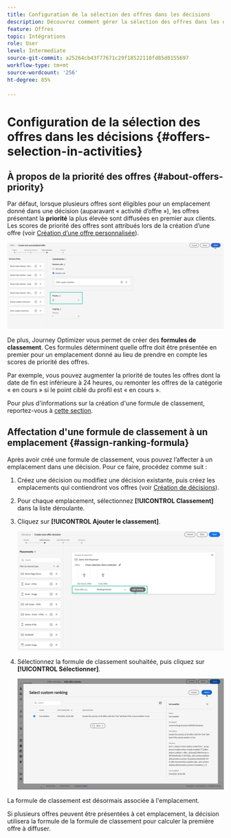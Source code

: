 ```yaml
---
title: Configuration de la sélection des offres dans les décisions
description: Découvrez comment gérer la sélection des offres dans les décisions.
feature: Offres
topic: Intégrations
role: User
level: Intermediate
source-git-commit: a25264cb43f77671c29f18522110fd85d0155697
workflow-type: tm+mt
source-wordcount: '256'
ht-degree: 85%

---
```


# Configuration de la sélection des offres dans les décisions {#offers-selection-in-activities}

## À propos de la priorité des offres {#about-offers-priority}

Par défaut, lorsque plusieurs offres sont éligibles pour un emplacement donné dans une décision (auparavant « activité d’offre »), les offres présentant la **priorité** la plus élevée sont diffusées en premier aux clients. Les scores de priorité des offres sont attribués lors de la création d’une offre (voir [Création d’une offre personnalisée](../offer-library/creating-personalized-offers.md)).

![](../../assets/offer-priority.png)

De plus, Journey Optimizer vous permet de créer des **formules de classement**. Ces formules déterminent quelle offre doit être présentée en premier pour un emplacement donné au lieu de prendre en compte les scores de priorité des offres.

Par exemple, vous pouvez augmenter la priorité de toutes les offres dont la date de fin est inférieure à 24 heures, ou remonter les offres de la catégorie « en cours » si le point ciblé du profil est « en cours ».

Pour plus d&#39;informations sur la création d&#39;une formule de classement, reportez-vous à [cette section](../offer-library/create-ranking-formulas.md).

## Affectation d&#39;une formule de classement à un emplacement {#assign-ranking-formula}

Après avoir créé une formule de classement, vous pouvez l’affecter à un emplacement dans une décision. Pour ce faire, procédez comme suit :

1. Créez une décision ou modifiez une décision existante, puis créez les emplacements qui contiendront vos offres (voir [Création de décisions](../offer-activities/create-offer-activities.md)).

1. Pour chaque emplacement, sélectionnez **[!UICONTROL Classement]** dans la liste déroulante.

1. Cliquez sur **[!UICONTROL Ajouter le classement]**.

   ![](../../assets/offer-activity-ranking.png)

1. Sélectionnez la formule de classement souhaitée, puis cliquez sur **[!UICONTROL Sélectionner]**.

   ![](../../assets/ranking-selection.png)

La formule de classement est désormais associée à l&#39;emplacement.

Si plusieurs offres peuvent être présentées à cet emplacement, la décision utilisera la formule de la formule de classement pour calculer la première offre à diffuser.
